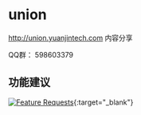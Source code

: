 # union
http://union.yuanjintech.com
内容分享

QQ群： 598603379

## 功能建议
[![Feature Requests](http://feathub.com/lotosbin/union?format=svg)](http://feathub.com/lotosbin/union){:target="_blank"}
